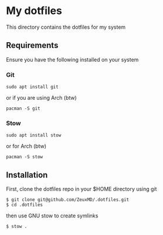 # My dotfiles

This directory contains the dotfiles for my system

## Requirements

Ensure you have the following installed on your system

### Git

```
sudo apt install git
```

or if you are using Arch (btw)

```
pacman -S git
```

### Stow

```
sudo apt install stow
```

or for Arch (btw)

```
pacman -S stow
```

## Installation

First, clone the dotfiles repo in your $HOME directory using git

```
$ git clone git@github.com/ZeuxMD/.dotfiles.git
$ cd .dotfiles
```

then use GNU stow to create symlinks

```
$ stow .
```
